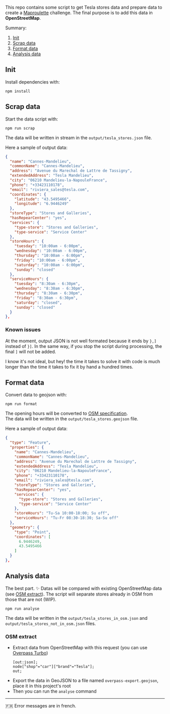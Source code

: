 This repo contains some script to get Tesla stores data and prepare data to create a [Maproulette](https://maproulette.org/) challenge. The final purpose is to add this data in **OpenStreetMap**.

Summary:

1. [Init](#init)
2. [Scrap data](#scrap-data)
3. [Format data](#format-data)
4. [Analysis data](#analysis-data)

## Init

Install dependencies with:

```
npm install
```

## Scrap data

Start the data script with:

```
npm run scrap
```

The data will be written in stream in the `output/tesla_stores.json` file.

Here a sample of output data:

```json
{
  "name": "Cannes-Mandelieu",
  "commonName": "Cannes-Mandelieu",
  "address": "Avenue du Marechal de Lattre de Tassigny",
  "extendedAddress": "Tesla Mandelieu",
  "city": "06210 Mandelieu-la-NapouleFrance",
  "phone": "+33423110178",
  "email": "riviera_sales@tesla.com",
  "coordinates": {
    "latitude": "43.5495466",
    "longitude": "6.9446249"
  },
  "storeType": "Stores and Galleries",
  "hasRepearCenter": "yes",
  "services": {
    "type-store": "Stores and Galleries",
    "type-service": "Service Center"
  },
  "storeHours": {
    "tuesday": "10:00am - 6:00pm",
    "wednesday": "10:00am - 6:00pm",
    "thursday": "10:00am - 6:00pm",
    "friday": "10:00am - 6:00pm",
    "saturday": "10:00am - 6:00pm",
    "sunday": "closed"
  },
  "serviceHours": {
    "tuesday": "8:30am - 6:30pm",
    "wednesday": "8:30am - 6:30pm",
    "thursday": "8:30am - 6:30pm",
    "friday": "8:30am - 6:30pm",
    "saturday": "closed",
    "sunday": "closed"
  }
},
```

### Known issues

At the moment, output JSON is not well formated because it ends by `},]` instead of `}]`.
In the same way, if you stop the script during processing, the final `]` will not be added.

I know it's not ideal, but hey! the time it takes to solve it with code is much longer than the time it takes to fix it by hand a hundred times.

## Format data

Convert data to geojson with:

```
npm run format
```

The opening hours will be converted to [OSM specification](https://wiki.openstreetmap.org/wiki/Key:opening_hours).\
The data will be written in the `output/tesla_stores.geojson` file.

Here a sample of output data:

```json
{
  "type": "Feature",
  "properties": {
    "name": "Cannes-Mandelieu",
    "commonName": "Cannes-Mandelieu",
    "address": "Avenue du Marechal de Lattre de Tassigny",
    "extendedAddress": "Tesla Mandelieu",
    "city": "06210 Mandelieu-la-NapouleFrance",
    "phone": "+33423110178",
    "email": "riviera_sales@tesla.com",
    "storeType": "Stores and Galleries",
    "hasRepearCenter": "yes",
    "services": {
      "type-store": "Stores and Galleries",
      "type-service": "Service Center"
    },
    "storeHours": "Tu-Sa 10:00-18:00; Su off",
    "serviceHours": "Tu-Fr 08:30-18:30; Sa-Su off"
  },
  "geometry": {
    "type": "Point",
    "coordinates": [
      6.9446249,
      43.5495466
    ]
  }
},
```

## Analysis data

The best part. ✨
Datas will be compared with existing OpenStreetMap data (see [OSM extract](#osm-extract)). The script will separate stores already in OSM from those that are not (WIP).

```
npm run analyse
```

The data will be written in the `output/tesla_stores_in_osm.json` and `output/tesla_stores_not_in_osm.json` files.

### OSM extract

- Extract data from OpenStreetMap with this request (you can use [Overpass Turbo](https://overpass-turbo.eu/))
  ```
  [out:json];
  node["shop"="car"]["brand"="Tesla"];
  out;
  ```
- Export the data in GeoJSON to a file named `overpass-export.geojson`, place it in this project's root
- Then you can run the `analyse` command

---

🇫🇷 Error messages are in french.
